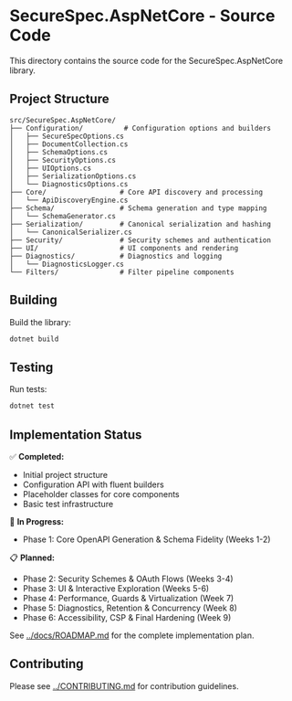 # SecureSpec.AspNetCore - Source Code

This directory contains the source code for the SecureSpec.AspNetCore library.

## Project Structure

```
src/SecureSpec.AspNetCore/
├── Configuration/          # Configuration options and builders
│   ├── SecureSpecOptions.cs
│   ├── DocumentCollection.cs
│   ├── SchemaOptions.cs
│   ├── SecurityOptions.cs
│   ├── UIOptions.cs
│   ├── SerializationOptions.cs
│   └── DiagnosticsOptions.cs
├── Core/                  # Core API discovery and processing
│   └── ApiDiscoveryEngine.cs
├── Schema/                # Schema generation and type mapping
│   └── SchemaGenerator.cs
├── Serialization/         # Canonical serialization and hashing
│   └── CanonicalSerializer.cs
├── Security/              # Security schemes and authentication
├── UI/                    # UI components and rendering
├── Diagnostics/           # Diagnostics and logging
│   └── DiagnosticsLogger.cs
└── Filters/               # Filter pipeline components
```

## Building

Build the library:
```bash
dotnet build
```

## Testing

Run tests:
```bash
dotnet test
```

## Implementation Status

✅ **Completed:**
- Initial project structure
- Configuration API with fluent builders
- Placeholder classes for core components
- Basic test infrastructure

🚧 **In Progress:**
- Phase 1: Core OpenAPI Generation & Schema Fidelity (Weeks 1-2)

📋 **Planned:**
- Phase 2: Security Schemes & OAuth Flows (Weeks 3-4)
- Phase 3: UI & Interactive Exploration (Weeks 5-6)
- Phase 4: Performance, Guards & Virtualization (Week 7)
- Phase 5: Diagnostics, Retention & Concurrency (Week 8)
- Phase 6: Accessibility, CSP & Final Hardening (Week 9)

See [../docs/ROADMAP.md](../docs/ROADMAP.md) for the complete implementation plan.

## Contributing

Please see [../CONTRIBUTING.md](../CONTRIBUTING.md) for contribution guidelines.
